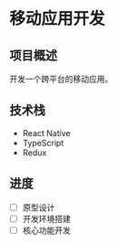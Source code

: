 # 移动应用开发

## 项目概述
开发一个跨平台的移动应用。

## 技术栈
- React Native
- TypeScript
- Redux

## 进度
- [ ] 原型设计
- [ ] 开发环境搭建
- [ ] 核心功能开发